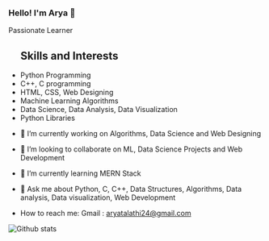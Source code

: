 ### Hello! I'm Arya 👋
<!DOCTYPE html>
<html lang="en">

<head>
    <meta charset="utf-8">
    <meta name="viewport" content="width-device-width, initial-scale=1.0">
  <body>
    <p>Passionate Learner</p>
    <nav>  
      <ul><h2>Skills and Interests</h2>
        <li>Python Programming</li>
        <li>C++, C programming</li>
        <li>HTML, CSS, Web Designing</li>
        <li>Machine Learning Algorithms</li>
        <li>Data Science, Data Analysis, Data Visualization</li>
          <li>Python Libraries</li>
      </ul>
    </nav>
</body>
  

- 🔭 I’m currently working on Algorithms, Data Science and Web Designing 
- 👯 I’m looking to collaborate on ML, Data Science Projects and Web Development
- 🌱 I’m currently learning MERN Stack
- 💬 Ask me about Python, C, C++, Data Structures, Algorithms, Data analysis, Data visualization, Web Development
- How to reach me: Gmail : aryatalathi24@gmail.com

    <nav>
      <ul>
                            <a href="https://github.com/aryatalathi" class="github"><i class="bx bxl-github"></i></a>
        <a href="https://www.linkedin.com/in/arya-talathi-45835b17a/" class="linkedin"><i class="bx bxl-linkedin"></i></a>
        <a href = "mailto:aryatalathi24@gmail.com" class="mail"><i class="bx bx-mail-send"></i></a>
        <a href="https://twitter.com/yarra_aryaa" class="twitter"><i class="bx bxl-twitter"></i></a>
                        </ul>
     </nav>
<!--
**aryatalathi/aryatalathi** is a ✨ _special_ ✨ repository because its `README.md` (this file) appears on your GitHub profile.

Here are some ideas to get you started:

- 🔭 I’m currently working on Data Science and ML Algorithms
- 🌱 I’m currently learning Intermediate level topics in Data Science
- 👯 I’m looking to collaborate on ML and Data Science Projects
- 💬 Ask me about Python, C++, ML basics, Data analysis, Data visualization, Front End Web Designing using HTML, CSS
- 📫 How to reach me: LinkedIn : https://www.linkedin.com/in/arya-talathi-45835b17a/ Gmail : @aryatalathi24@gmail.com
- ⚡ Fun fact: Not a pro coder, but the one who enjoys every code!  :) 
-->
![Github stats](https://github-readme-stats.vercel.app/api?username=aryatalathi)
